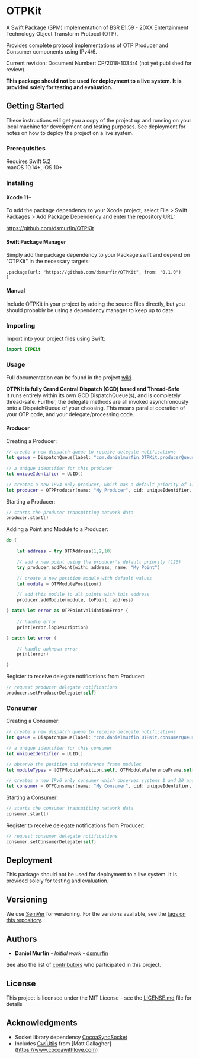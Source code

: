 # OTPKit

A Swift Package (SPM) implementation of BSR E1.59 - 20XX Entertainment Technology Object Transform Protocol (OTP).

Provides complete protocol implementations of OTP Producer and Consumer components using IPv4/6.

Current revision: Document Number: CP/2018-1034r4 (not yet published for review).

**This package should not be used for deployment to a live system. It is provided solely for testing and evaluation.**

## Getting Started

These instructions will get you a copy of the project up and running on your local machine for development and testing purposes. See deployment for notes on how to deploy the project on a live system.

### Prerequisites

Requires Swift 5.2  
macOS 10.14+, iOS 10+

### Installing

#### Xcode 11+

To add the package dependency to your Xcode project, select File > Swift Packages > Add Package Dependency and enter the repository URL:

https://github.com/dsmurfin/OTPKit

#### Swift Package Manager

Simply add the package dependency to your Package.swift and depend on "OTPKit" in the necessary targets:

``` dependencies: [
.package(url: "https://github.com/dsmurfin/OTPKit", from: "0.1.0")
]
```

#### Manual

Include OTPKit in your project by adding the source files directly, but you should probably be using a dependency manager to keep up to date.


### Importing

Import into your project files using Swift:

``` swift
import OTPKit
```

### Usage

Full documentation can be found in the project [wiki](https://github.com/dsmurfin/OTPKit/wiki).

**OTPKit is fully Grand Central Dispatch (GCD) based and Thread-Safe**  
It runs entirely within its own GCD DispatchQueue(s), and is completely thread-safe. Further, the delegate methods are all invoked asynchronously onto a DispatchQueue of your choosing. This means parallel operation of your OTP code, and your delegate/processing code.

#### Producer

Creating a Producer:

``` swift
// create a new dispatch queue to receive delegate notifications
let queue = DispatchQueue(label: "com.danielmurfin.OTPKit.producerQueue")

// a unique identifier for this producer
let uniqueIdentifier = UUID()

// creates a new IPv4 only producer, which has a default priority of 120, and transmits changes every 10 ms
let producer = OTPProducer(name: "My Producer", cid: uniqueIdentifier, ipMode: ipv4Only, interface: "en0", priority: 120, interval: 10, delegateQueue: Self.delegateQueue)
```

Starting a Producer:

``` swift
// starts the producer transmitting network data
producer.start()
```

Adding a Point and Module to a Producer:

``` swift
do {
   
    let address = try OTPAddress(1,2,10)

    // add a new point using the producer's default priority (120)
    try producer.addPoint(with: address, name: "My Point")

    // create a new position module with default values
    let module = OTPModulePosition()

    // add this module to all points with this address
    producer.addModule(module, toPoint: address)

} catch let error as OTPPointValidationError {
    
    // handle error
    print(error.logDescription)

} catch let error {

    // handle unknown error
    print(error)

}
```

Register to receive delegate notifications from Producer:

``` swift
// request producer delegate notifications
producer.setProducerDelegate(self)
```

### Consumer

Creating a Consumer:

``` swift
// create a new dispatch queue to receive delegate notifications
let queue = DispatchQueue(label: "com.danielmurfin.OTPKit.consumerQueue")

// a unique identifier for this consumer
let uniqueIdentifier = UUID()

// observe the position and reference frame modules
let moduleTypes = [OTPModulePosition.self, OTPModuleReferenceFrame.self]

// creates a new IPv6 only consumer which observes systems 1 and 20 and receives delegate notifications a maximum of every 50 ms
let consumer = OTPConsumer(name: "My Consumer", cid: uniqueIdentifier, ipMode: ipv6Only, interface: "en0", moduleTypes: moduleTypes, observedSystems: [1,20], delegateQueue: Self.delegateQueue, delegateInterval: 50)
```

Starting a Consumer:

``` swift
// starts the consumer transmitting network data
consumer.start()
```

Register to receive delegate notifications from Producer:

``` swift
// request consumer delegate notifications
consumer.setConsumerDelegate(self)
```

## Deployment

This package should not be used for deployment to a live system. It is provided solely for testing and evaluation.

## Versioning

We use [SemVer](http://semver.org/) for versioning. For the versions available, see the [tags on this repository](https://github.com/dsmurfin/OTPKit/tags). 

## Authors

* **Daniel Murfin** - *Initial work* - [dsmurfin](https://github.com/dsmurfin)

See also the list of [contributors](https://github.com/dsmurfin/OTPKit/graphs/contributors) who participated in this project.

## License

This project is licensed under the MIT License - see the [LICENSE.md](LICENSE.md) file for details

## Acknowledgments

* Socket library dependency [CocoaSyncSocket](https://github.com/robbiehanson/CocoaAsyncSocket)
* Includes [CwlUtils](https://github.com/mattgallagher/CwlUtils) from [Matt Gallagher] (https://www.cocoawithlove.com)
